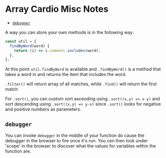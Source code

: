 # Array Cardio Misc Notes <!-- omit in toc -->

- [`debugger`](#debugger)

A way you can store your own methods is in the following way:

```javascript
const util = {
  findByWord(word) {
    return (i) => i.comment.includes(word);
  },
};
```

At this point `util.findByWord` is available and `.findByWord()` is a method that takes a word in and returns the item that includes the word.

`.filter()` will return array of all matches, while `.find()` will return the first match

For `.sort()`, you can custom sort ascending using `.sort((x,y) => x-y)` and sort descending using `.sort((x,y) => y-x)` since `.sort()` looks for negative and positive numbers as parameters.

## `debugger`

You can invoke `debugger` in the middle of your function do cause the debugger in the browser to fire once it's run. You cen then look under 'scope' in the browser to discover what the values for variables within the function are.
